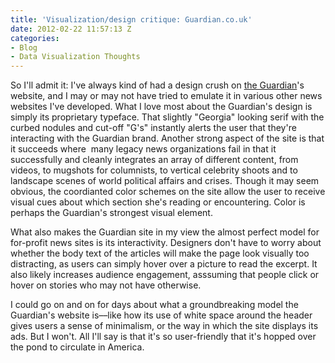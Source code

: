 ```yaml
---
title: 'Visualization/design critique: Guardian.co.uk'
date: 2012-02-22 11:57:13 Z
categories:
- Blog
- Data Visualization Thoughts
---
```


<p>So I'll admit it: I've always kind of had a design crush on <a href="http://www.guardiannews.com/">the Guardian</a>'s website, and I may or may not have tried to emulate it in various other news websites I've developed. What I love most about the Guardian's design is simply its proprietary typeface. That slightly "Georgia" looking serif with the curbed nodules and cut-off "G's" instantly alerts the user that they're interacting with the Guardian brand. Another strong aspect of the site is that it succeeds where  many legacy news organizations fail in that it successfully and cleanly integrates an array of different content, from videos, to mugshots for columnists, to vertical celebrity shoots and to landscape scenes of world political affairs and crises. Though it may seem obvious, the coordianted color schemes on the site allow the user to receive visual cues about which section she's reading or encountering. Color is perhaps the Guardian's strongest visual element.</p>
<p>What also makes the Guardian site in my view the almost perfect model for for-profit news sites is its interactivity. Designers don't have to worry about whether the body text of the articles will make the page look visually too distracting, as users can simply hover over a picture to read the excerpt. It also likely increases audience engagement, asssuming that people click or hover on stories who may not have otherwise.</p>
<p>I could go on and on for days about what a groundbreaking model the Guardian's website is––like how its use of white space around the header gives users a sense of minimalism, or the way in which the site displays its ads. But I won't. All I'll say is that it's so user-friendly that it's hopped over the pond to circulate in America.</p>
